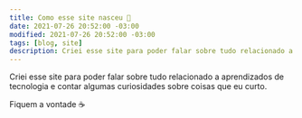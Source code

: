 ```yaml
---
title: Como esse site nasceu 👶
date: 2021-07-26 20:52:00 -03:00
modified: 2021-07-26 20:52:00 -03:00
tags: [blog, site]
description: Criei esse site para poder falar sobre tudo relacionado a aprendizados de tecnologia e contar algumas curiosidades sobre coisas que eu curto.
---
```


Criei esse site para poder falar sobre tudo relacionado a aprendizados de tecnologia e contar algumas curiosidades sobre coisas que eu curto.

Fiquem a vontade ☕